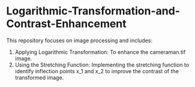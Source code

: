 # Logarithmic-Transformation-and-Contrast-Enhancement
This repository focuses on image processing and includes:

1. Applying Logarithmic Transformation: To enhance the cameraman.tif image.
2. Using the Stretching Function: Implementing the stretching function to identify inflection points x_1 and x_2 to improve the contrast of the transformed image.
